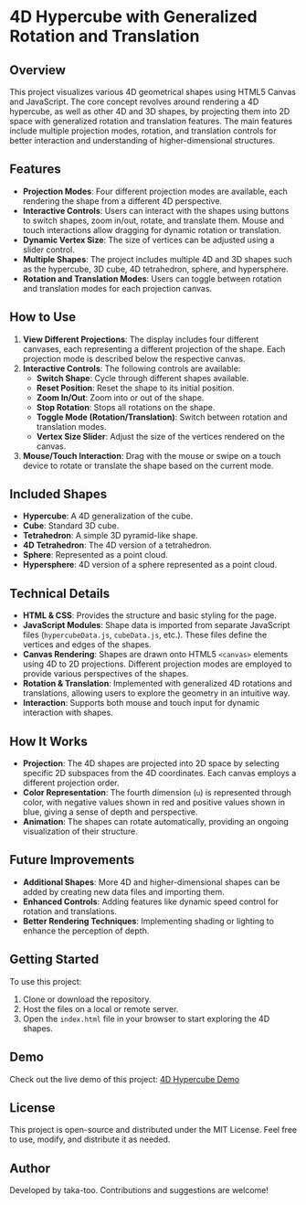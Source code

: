 # 4D Hypercube with Generalized Rotation and Translation

## Overview
This project visualizes various 4D geometrical shapes using HTML5 Canvas and JavaScript. The core concept revolves around rendering a 4D hypercube, as well as other 4D and 3D shapes, by projecting them into 2D space with generalized rotation and translation features. The main features include multiple projection modes, rotation, and translation controls for better interaction and understanding of higher-dimensional structures.

## Features
- **Projection Modes**: Four different projection modes are available, each rendering the shape from a different 4D perspective.
- **Interactive Controls**: Users can interact with the shapes using buttons to switch shapes, zoom in/out, rotate, and translate them. Mouse and touch interactions allow dragging for dynamic rotation or translation.
- **Dynamic Vertex Size**: The size of vertices can be adjusted using a slider control.
- **Multiple Shapes**: The project includes multiple 4D and 3D shapes such as the hypercube, 3D cube, 4D tetrahedron, sphere, and hypersphere.
- **Rotation and Translation Modes**: Users can toggle between rotation and translation modes for each projection canvas.

## How to Use
1. **View Different Projections**: The display includes four different canvases, each representing a different projection of the shape. Each projection mode is described below the respective canvas.
2. **Interactive Controls**: The following controls are available:
   - **Switch Shape**: Cycle through different shapes available.
   - **Reset Position**: Reset the shape to its initial position.
   - **Zoom In/Out**: Zoom into or out of the shape.
   - **Stop Rotation**: Stops all rotations on the shape.
   - **Toggle Mode (Rotation/Translation)**: Switch between rotation and translation modes.
   - **Vertex Size Slider**: Adjust the size of the vertices rendered on the canvas.
3. **Mouse/Touch Interaction**: Drag with the mouse or swipe on a touch device to rotate or translate the shape based on the current mode.

## Included Shapes
- **Hypercube**: A 4D generalization of the cube.
- **Cube**: Standard 3D cube.
- **Tetrahedron**: A simple 3D pyramid-like shape.
- **4D Tetrahedron**: The 4D version of a tetrahedron.
- **Sphere**: Represented as a point cloud.
- **Hypersphere**: 4D version of a sphere represented as a point cloud.

## Technical Details
- **HTML & CSS**: Provides the structure and basic styling for the page.
- **JavaScript Modules**: Shape data is imported from separate JavaScript files (`hypercubeData.js`, `cubeData.js`, etc.). These files define the vertices and edges of the shapes.
- **Canvas Rendering**: Shapes are drawn onto HTML5 `<canvas>` elements using 4D to 2D projections. Different projection modes are employed to provide various perspectives of the shapes.
- **Rotation & Translation**: Implemented with generalized 4D rotations and translations, allowing users to explore the geometry in an intuitive way.
- **Interaction**: Supports both mouse and touch input for dynamic interaction with shapes.

## How It Works
- **Projection**: The 4D shapes are projected into 2D space by selecting specific 2D subspaces from the 4D coordinates. Each canvas employs a different projection order.
- **Color Representation**: The fourth dimension (`u`) is represented through color, with negative values shown in red and positive values shown in blue, giving a sense of depth and perspective.
- **Animation**: The shapes can rotate automatically, providing an ongoing visualization of their structure.

## Future Improvements
- **Additional Shapes**: More 4D and higher-dimensional shapes can be added by creating new data files and importing them.
- **Enhanced Controls**: Adding features like dynamic speed control for rotation and translations.
- **Better Rendering Techniques**: Implementing shading or lighting to enhance the perception of depth.

## Getting Started
To use this project:
1. Clone or download the repository.
2. Host the files on a local or remote server.
3. Open the `index.html` file in your browser to start exploring the 4D shapes.

## Demo
Check out the live demo of this project: [4D Hypercube Demo](https://taka-too.github.io/4D-Hypercube-demo/)

## License
This project is open-source and distributed under the MIT License. Feel free to use, modify, and distribute it as needed.

## Author
Developed by taka-too. Contributions and suggestions are welcome!
